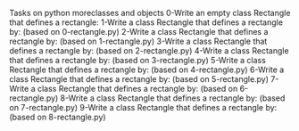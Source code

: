 Tasks on python moreclasses and objects
0-Write an empty class Rectangle that defines a rectangle:
1-Write a class Rectangle that defines a rectangle by: (based on 0-rectangle.py)
2-Write a class Rectangle that defines a rectangle by: (based on 1-rectangle.py)
3-Write a class Rectangle that defines a rectangle by: (based on 2-rectangle.py)
4-Write a class Rectangle that defines a rectangle by: (based on 3-rectangle.py)
5-Write a class Rectangle that defines a rectangle by: (based on 4-rectangle.py)
6-Write a class Rectangle that defines a rectangle by: (based on 5-rectangle.py)
7-Write a class Rectangle that defines a rectangle by: (based on 6-rectangle.py)
8-Write a class Rectangle that defines a rectangle by: (based on 7-rectangle.py)
9-Write a class Rectangle that defines a rectangle by: (based on 8-rectangle.py)
